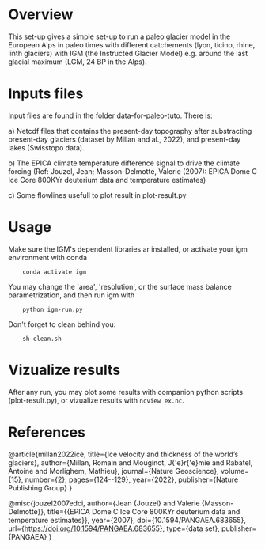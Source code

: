 
# Overview

This set-up gives a simple set-up to run a paleo glacier model in the European Alps in paleo times with different catchements (lyon, ticino, rhine, linth glaciers) with IGM (the Instructed Glacier Model) e.g. around the last glacial maximum (LGM, 24 BP in the Alps).

# Inputs files

Input files are found in the folder data-for-paleo-tuto. There is:
 
a) Netcdf files that contains the present-day topography after substracting present-day glaciers (dataset by Millan and al., 2022), and present-day lakes (Swisstopo data).

b) The EPICA climate temperature difference signal to drive the climate forcing (Ref: Jouzel, Jean; Masson-Delmotte, Valerie (2007): EPICA Dome C Ice Core 800KYr deuterium data and temperature estimates)

c) Some flowlines usefull to plot result in plot-result.py

# Usage
	
Make sure the IGM's dependent libraries ar installed, or activate your igm environment with conda

		conda activate igm
	 
You may change the 'area', 'resolution', or the surface mass balance parametrization, and then run igm with 

		python igm-run.py
		
Don't forget to clean behind you:

		sh clean.sh

# Vizualize results

After any run, you may plot some results with companion python scripts (plot-result.py), or vizualize results with `ncview ex.nc`.

# References

@article{millan2022ice,
  title={Ice velocity and thickness of the world’s glaciers},
  author={Millan, Romain and Mouginot, J{\'e}r{\'e}mie and Rabatel, Antoine and Morlighem, Mathieu},
  journal={Nature Geoscience},
  volume={15},
  number={2},
  pages={124--129},
  year={2022},
  publisher={Nature Publishing Group}
}

@misc{jouzel2007edci,
 author={Jean {Jouzel} and Valerie {Masson-Delmotte}},
 title={{EPICA Dome C Ice Core 800KYr deuterium data and temperature estimates}},
 year={2007},
 doi={10.1594/PANGAEA.683655},
 url={https://doi.org/10.1594/PANGAEA.683655},
 type={data set},
 publisher={PANGAEA}
}
